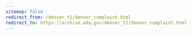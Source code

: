 ```yaml
---
sitemap: false 
redirect_from: /denver_t1/denver_complaint.html 
redirect_to: https://archive.ada.gov/denver_t1/denver_complaint.html 
---
```

